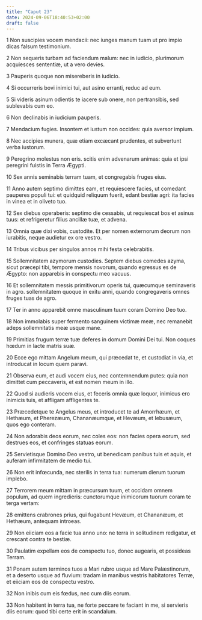 ```yaml
---
title: "Caput 23"
date: 2024-09-06T18:40:53+02:00
draft: false
---
```




1 Non suscipies vocem mendacii: nec iunges manum tuam ut pro impio dicas falsum testimonium.

2 Non sequeris turbam ad faciendum malum: nec in iudicio, plurimorum acquiesces sententiæ, ut a vero devies.

3 Pauperis quoque non misereberis in iudicio.

4 Si occurreris bovi inimici tui, aut asino erranti, reduc ad eum.

5 Si videris asinum odientis te iacere sub onere, non pertransibis, sed sublevabis cum eo.

6 Non declinabis in iudicium pauperis.

7 Mendacium fugies. Insontem et iustum non occides: quia aversor impium.

8 Nec accipies munera, quæ etiam excæcant prudentes, et subvertunt verba iustorum.

9 Peregrino molestus non eris. scitis enim advenarum animas: quia et ipsi peregrini fuistis in Terra Ægypti.

10 Sex annis seminabis terram tuam, et congregabis fruges eius.

11 Anno autem septimo dimittes eam, et requiescere facies, ut comedant pauperes populi tui: et quidquid reliquum fuerit, edant bestiæ agri: ita facies in vinea et in oliveto tuo.

12 Sex diebus operaberis: septimo die cessabis, ut requiescat bos et asinus tuus: et refrigeretur filius ancillæ tuæ, et advena.

13 Omnia quæ dixi vobis, custodite. Et per nomen externorum deorum non iurabitis, neque audietur ex ore vestro.

14 Tribus vicibus per singulos annos mihi festa celebrabitis.

15 Sollemnitatem azymorum custodies. Septem diebus comedes azyma, sicut præcepi tibi, tempore mensis novorum, quando egressus es de Ægypto: non apparebis in conspectu meo vacuus.

16 Et sollemnitatem messis primitivorum operis tui, quæcumque seminaveris in agro. sollemnitatem quoque in exitu anni, quando congregaveris omnes fruges tuas de agro.

17 Ter in anno apparebit omne masculinum tuum coram Domino Deo tuo.

18 Non immolabis super fermento sanguinem victimæ meæ, nec remanebit adeps sollemnitatis meæ usque mane.

19 Primitias frugum terræ tuæ deferes in domum Domini Dei tui. Non coques hœdum in lacte matris suæ.

20 Ecce ego mittam Angelum meum, qui præcedat te, et custodiat in via, et introducat in locum quem paravi.

21 Observa eum, et audi vocem eius, nec contemnendum putes: quia non dimittet cum peccaveris, et est nomen meum in illo.

22 Quod si audieris vocem eius, et feceris omnia quæ loquor, inimicus ero inimicis tuis, et affligam affligentes te.

23 Præcedetque te Angelus meus, et introducet te ad Amorrhæum, et Hethæum, et Pherezæum, Chananæumque, et Hevæum, et Iebusæum, quos ego conteram.

24 Non adorabis deos eorum, nec coles eos: non facies opera eorum, sed destrues eos, et confringes statuas eorum.

25 Servietisque Domino Deo vestro, ut benedicam panibus tuis et aquis, et auferam infirmitatem de medio tui.

26 Non erit infœcunda, nec sterilis in terra tua: numerum dierum tuorum implebo.

27 Terrorem meum mittam in præcursum tuum, et occidam omnem populum, ad quem ingredieris: cunctorumque inimicorum tuorum coram te terga vertam:

28 emittens crabrones prius, qui fugabunt Hevæum, et Chananæum, et Hethæum, antequam introeas.

29 Non eiiciam eos a facie tua anno uno: ne terra in solitudinem redigatur, et crescant contra te bestiæ.

30 Paulatim expellam eos de conspectu tuo, donec augearis, et possideas Terram.

31 Ponam autem terminos tuos a Mari rubro usque ad Mare Palæstinorum, et a deserto usque ad fluvium: tradam in manibus vestris habitatores Terræ, et eiiciam eos de conspectu vestro.

32 Non inibis cum eis fœdus, nec cum diis eorum.

33 Non habitent in terra tua, ne forte peccare te faciant in me, si servieris diis eorum: quod tibi certe erit in scandalum.

